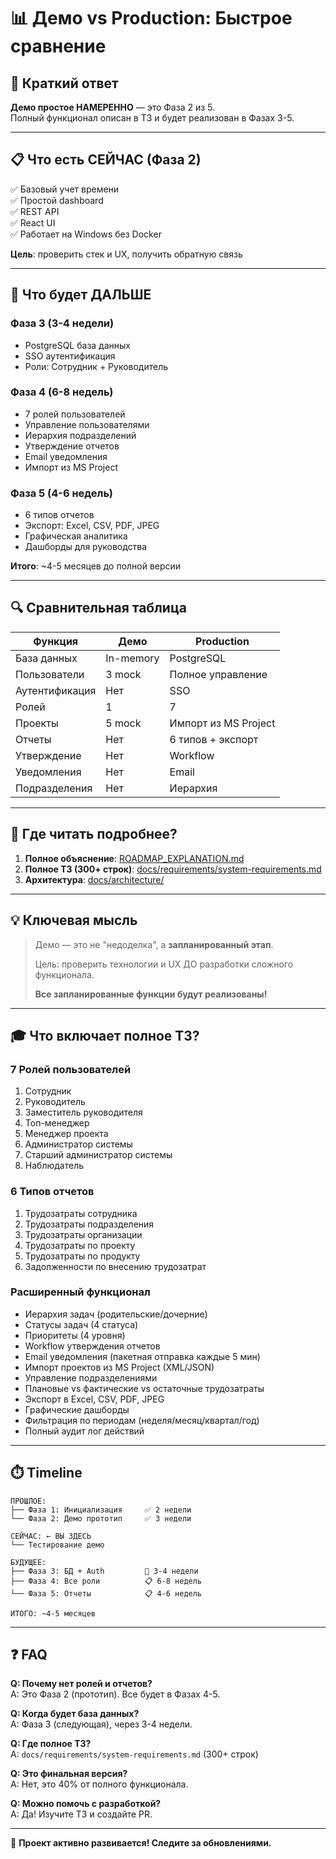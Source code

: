 # 📊 Демо vs Production: Быстрое сравнение

## 🎯 Краткий ответ

**Демо простое НАМЕРЕННО** — это Фаза 2 из 5.  
Полный функционал описан в ТЗ и будет реализован в Фазах 3-5.

---

## 📋 Что есть СЕЙЧАС (Фаза 2)

✅ Базовый учет времени  
✅ Простой dashboard  
✅ REST API  
✅ React UI  
✅ Работает на Windows без Docker  

**Цель**: проверить стек и UX, получить обратную связь

---

## 🚀 Что будет ДАЛЬШЕ

### Фаза 3 (3-4 недели) 
- PostgreSQL база данных
- SSO аутентификация
- Роли: Сотрудник + Руководитель

### Фаза 4 (6-8 недель)
- 7 ролей пользователей
- Управление пользователями
- Иерархия подразделений
- Утверждение отчетов
- Email уведомления
- Импорт из MS Project

### Фаза 5 (4-6 недель)
- 6 типов отчетов
- Экспорт: Excel, CSV, PDF, JPEG
- Графическая аналитика
- Дашборды для руководства

**Итого**: ~4-5 месяцев до полной версии

---

## 🔍 Сравнительная таблица

| Функция | Демо | Production |
|---------|------|------------|
| База данных | In-memory | PostgreSQL |
| Пользователи | 3 mock | Полное управление |
| Аутентификация | Нет | SSO |
| Ролей | 1 | 7 |
| Проекты | 5 mock | Импорт из MS Project |
| Отчеты | Нет | 6 типов + экспорт |
| Утверждение | Нет | Workflow |
| Уведомления | Нет | Email |
| Подразделения | Нет | Иерархия |

---

## 📖 Где читать подробнее?

1. **Полное объяснение**: [ROADMAP_EXPLANATION.md](ROADMAP_EXPLANATION.md)
2. **Полное ТЗ (300+ строк)**: [docs/requirements/system-requirements.md](docs/requirements/system-requirements.md)
3. **Архитектура**: [docs/architecture/](docs/architecture/)

---

## 💡 Ключевая мысль

> Демо — это не "недоделка", а **запланированный этап**.
> 
> Цель: проверить технологии и UX ДО разработки сложного функционала.
> 
> **Все запланированные функции будут реализованы!**

---

## 🎓 Что включает полное ТЗ?

### 7 Ролей пользователей
1. Сотрудник
2. Руководитель
3. Заместитель руководителя
4. Топ-менеджер
5. Менеджер проекта
6. Администратор системы
7. Старший администратор системы
8. Наблюдатель

### 6 Типов отчетов
1. Трудозатраты сотрудника
2. Трудозатраты подразделения
3. Трудозатраты организации
4. Трудозатраты по проекту
5. Трудозатраты по продукту
6. Задолженности по внесению трудозатрат

### Расширенный функционал
- Иерархия задач (родительские/дочерние)
- Статусы задач (4 статуса)
- Приоритеты (4 уровня)
- Workflow утверждения отчетов
- Email уведомления (пакетная отправка каждые 5 мин)
- Импорт проектов из MS Project (XML/JSON)
- Управление подразделениями
- Плановые vs фактические vs остаточные трудозатраты
- Экспорт в Excel, CSV, PDF, JPEG
- Графические дашборды
- Фильтрация по периодам (неделя/месяц/квартал/год)
- Полный аудит лог действий

---

## ⏱️ Timeline

```
ПРОШЛОЕ:
├── Фаза 1: Инициализация     ✅ 2 недели
└── Фаза 2: Демо прототип     ✅ 3 недели

СЕЙЧАС: ← ВЫ ЗДЕСЬ
└── Тестирование демо

БУДУЩЕЕ:
├── Фаза 3: БД + Auth         🔄 3-4 недели
├── Фаза 4: Все роли          📋 6-8 недель
└── Фаза 5: Отчеты            📋 4-6 недель

ИТОГО: ~4-5 месяцев
```

---

## ❓ FAQ

**Q: Почему нет ролей и отчетов?**  
A: Это Фаза 2 (прототип). Все будет в Фазах 4-5.

**Q: Когда будет база данных?**  
A: Фаза 3 (следующая), через 3-4 недели.

**Q: Где полное ТЗ?**  
A: `docs/requirements/system-requirements.md` (300+ строк)

**Q: Это финальная версия?**  
A: Нет, это 40% от полного функционала.

**Q: Можно помочь с разработкой?**  
A: Да! Изучите ТЗ и создайте PR.

---

🎉 **Проект активно развивается! Следите за обновлениями.**